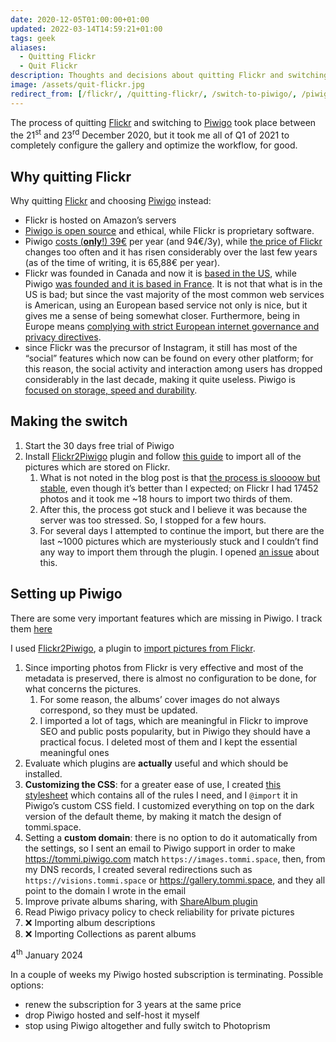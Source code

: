 ```yaml
---
date: 2020-12-05T01:00:00+01:00
updated: 2022-03-14T14:59:21+01:00
tags: geek
aliases:
  - Quitting Flickr
  - Quit Flickr
description: Thoughts and decisions about quitting Flickr and switching to Piwigo
image: /assets/quit-flickr.jpg
redirect_from: [/flickr/, /quitting-flickr/, /switch-to-piwigo/, /piwigo-switch/]
---
```

The process of quitting [Flickr](https://flickr.com 'Flickr') and switching to [Piwigo](Piwigo.md) took place between the 21<sup>st</sup> and 23<sup>rd</sup> December 2020, but it took me all of Q1 of 2021 to completely configure the gallery and optimize the workflow, for good.

## Why quitting Flickr

Why quitting [Flickr](https://www.flickr.com 'Flickr') and choosing [Piwigo](Piwigo.md) instead:

- Flickr is hosted on Amazon’s servers
- [Piwigo is open source](https://github.com/piwigo 'Piwigo on GitHub') and ethical, while Flickr is proprietary software.
- Piwigo [costs (**only**!) 39€](https://piwigo.com/pricing 'Piwigo pricing page') per year (and 94€/3y), while [the price of Flickr](https://help.flickr.com/pricing-faq-r1qHsTEbU 'Flickr Pricing FAQ') changes too often and it has risen considerably over the last few years (as of the time of writing, it is 65,88€ per year).
- Flickr was founded in Canada and now it is <u>based in the US</u>, while Piwigo <u>was founded and it is based in France</u>. It is not that what is in the US is bad; but since the vast majority of the most common web services is American, using an European based service not only is nice, but it gives me a sense of being somewhat closer. Furthermore, being in Europe means <u>complying with strict European internet governance and privacy directives</u>.
- since Flickr was the precursor of Instagram, it still has most of the “social” features which now can be found on every other platform; for this reason, the social activity and interaction among users has dropped considerably in the last decade, making it quite useless. Piwigo is <u>focused on storage, speed and durability</u>.

## Making the switch

1. Start the 30 days free trial of Piwigo
2. Install [Flickr2Piwigo](https://piwigo.org/ext/extension_view.php?eid=612 'Flickr2Piwigo plugin page') plugin and follow [this guide](https://piwigo.com/blog/2013/05/21/import-from-flickr-to-piwigo2/ 'Import from Flickr to Piwigo - Piwigo blog') to import all of the pictures which are stored on Flickr.
	1. What is not noted in the blog post is that <u>the process is sloooow but stable</u>, even though it’s better than I expected; on Flickr I had 17452 photos and it took me ~18 hours to import two thirds of them.
	2. After this, the process got stuck and I believe it was because the server was too stressed. So, I stopped for a few hours.
	3. For several days I attempted to continue the import, but there are the last ~1000 pictures which are mysteriously stuck and I couldn’t find any way to import them through the plugin. I opened [an issue](https://github.com/mistic100/Flickr2Piwigo/issues/58 '“Import stuck”, issue in Flickr2Piwigo repository on GitHub') about this.

## Setting up Piwigo

<div class='red box'>
	There are some very important features which are missing in Piwigo. I track them <a href='#bugs' title='Piwigo bugs and feature requests'>here</a>
</div>

I used [Flickr2Piwigo](https://piwigo.org/ext/extension_view.php?eid=612 'Flickr2Piwigo in Piwigo Extensions Marketplace'), a plugin to [import pictures from Flickr](Flickr%20to%20Piwigo.md).

1. Since importing photos from Flickr is very effective and most of the metadata is preserved, there is almost no configuration to be done, for what concerns the pictures.
	1. For some reason, the albums’ cover images do not always correspond, so they must be updated.
	2. I imported a lot of tags, which are meaningful in Flickr to improve SEO and public posts popularity, but in Piwigo they should have a practical focus. I deleted most of them and I kept the essential meaningful ones
2. Evaluate which plugins are **actually** useful and which should be installed.
3. **Customizing the CSS**: for a greater ease of use, I created [this stylesheet](https://codeberg.org/tommi/tommi.space/src/branch/main/styles/piwigo.scss 'Source of the stylesheet on Codeberg') which contains all of the rules I need, and I `@import` it in Piwigo’s custom CSS field. I customized everything on top on the dark version of the default theme, by making it match the design of tommi.space.
4. Setting a **custom domain**: there is no option to do it automatically from the settings, so I sent an email to Piwigo support in order to make <https://tommi.piwigo.com> match `https://images.tommi.space`, then, from my DNS records, I created several redirections such as `https://visions.tommi.space` or <https://gallery.tommi.space>, and they all point to the domain I wrote in the email
5. Improve private albums sharing, with [ShareAlbum plugin](https://github.com/petitssuisses/piwigo-ShareAlbum/ 'piwigo-ShareAlbum on GitHub')
6. Read Piwigo privacy policy to check reliability for private pictures
7. ❌ Importing album descriptions
8. ❌ Importing Collections as parent albums

<p class='date'><time datetime='2024-01-04T11:26:22+01:00'>4<sup>th</sup> January 2024</time></p>

In a couple of weeks my Piwigo hosted subscription is terminating. Possible options:

- renew the subscription for 3 years at the same price
- drop Piwigo hosted and self-host it myself
- stop using Piwigo altogether and fully switch to Photoprism
